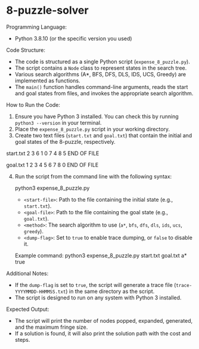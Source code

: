 # 8-puzzle-solver

Programming Language:
- Python 3.8.10 (or the specific version you used)

Code Structure:
- The code is structured as a single Python script (`expense_8_puzzle.py`).
- The script contains a `Node` class to represent states in the search tree.
- Various search algorithms (A*, BFS, DFS, DLS, IDS, UCS, Greedy) are implemented as functions.
- The `main()` function handles command-line arguments, reads the start and goal states from files, and invokes the appropriate search algorithm.

How to Run the Code:
1. Ensure you have Python 3 installed. You can check this by running `python3 --version` in your terminal.
2. Place the `expense_8_puzzle.py` script in your working directory.
3. Create two text files (`start.txt` and `goal.txt`) that contain the initial and goal states of the 8-puzzle, respectively. 

start.txt
2 3 6
1 0 7
4 8 5
END OF FILE

goal.txt
1 2 3
4 5 6
7 8 0
END OF FILE


4. Run the script from the command line with the following syntax:
   
   python3 expense_8_puzzle.py <start-file> <goal-file> <method> <dump-flag>
   
   - `<start-file>`: Path to the file containing the initial state (e.g., `start.txt`).
   - `<goal-file>`: Path to the file containing the goal state (e.g., `goal.txt`).
   - `<method>`: The search algorithm to use (`a*`, `bfs`, `dfs`, `dls`, `ids`, `ucs`, `greedy`).
   - `<dump-flag>`: Set to `true` to enable trace dumping, or `false` to disable it.

   Example command:
   python3 expense_8_puzzle.py start.txt goal.txt a* true


Additional Notes:
- If the `dump-flag` is set to `true`, the script will generate a trace file (`trace-YYYYMMDD-HHMMSS.txt`) in the same directory as the script.
- The script is designed to run on any system with Python 3 installed.


Expected Output:
- The script will print the number of nodes popped, expanded, generated, and the maximum fringe size.
- If a solution is found, it will also print the solution path with the cost and steps.

